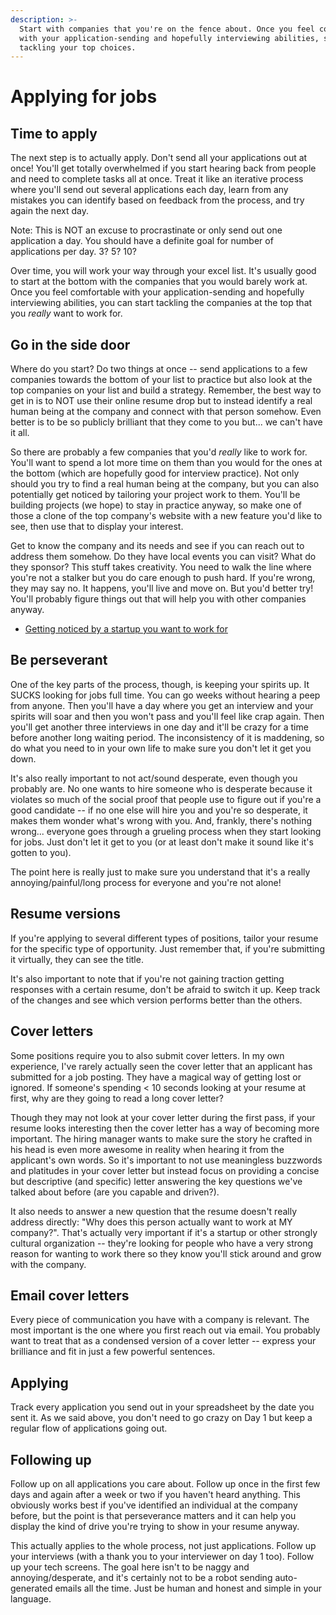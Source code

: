 ```yaml
---
description: >-
  Start with companies that you're on the fence about. Once you feel comfortable
  with your application-sending and hopefully interviewing abilities, start
  tackling your top choices.
---
```


# Applying for jobs

## Time to apply

The next step is to actually apply. Don't send all your applications out at once! You'll get totally overwhelmed if you start hearing back from people and need to complete tasks all at once. Treat it like an iterative process where you'll send out several applications each day, learn from any mistakes you can identify based on feedback from the process, and try again the next day.

Note: This is NOT an excuse to procrastinate or only send out one application a day. You should have a definite goal for number of applications per day. 3? 5? 10?

Over time, you will work your way through your excel list. It's usually good to start at the bottom with the companies that you would barely work at. Once you feel comfortable with your application-sending and hopefully interviewing abilities, you can start tackling the companies at the top that you _really_ want to work for.

## Go in the side door

Where do you start? Do two things at once -- send applications to a few companies towards the bottom of your list to practice but also look at the top companies on your list and build a strategy. Remember, the best way to get in is to NOT use their online resume drop but to instead identify a real human being at the company and connect with that person somehow. Even better is to be so publicly brilliant that they come to you but... we can't have it all.

So there are probably a few companies that you'd _really_ like to work for. You'll want to spend a lot more time on them than you would for the ones at the bottom \(which are hopefully good for interview practice\). Not only should you try to find a real human being at the company, but you can also potentially get noticed by tailoring your project work to them. You'll be building projects \(we hope\) to stay in practice anyway, so make one of those a clone of the top company's website with a new feature you'd like to see, then use that to display your interest.

Get to know the company and its needs and see if you can reach out to address them somehow. Do they have local events you can visit? What do they sponsor? This stuff takes creativity. You need to walk the line where you're not a stalker but you do care enough to push hard. If you're wrong, they may say no. It happens, you'll live and move on. But you'd better try! You'll probably figure things out that will help you with other companies anyway.

- [Getting noticed by a startup you want to work for](http://www.thedailymuse.com/job-search/want-to-work-for-a-start-up-heres-how-to-get-noticed/)

## Be perseverant

One of the key parts of the process, though, is keeping your spirits up. It SUCKS looking for jobs full time. You can go weeks without hearing a peep from anyone. Then you'll have a day where you get an interview and your spirits will soar and then you won't pass and you'll feel like crap again. Then you'll get another three interviews in one day and it'll be crazy for a time before another long waiting period. The inconsistency of it is maddening, so do what you need to in your own life to make sure you don't let it get you down.

It's also really important to not act/sound desperate, even though you probably are. No one wants to hire someone who is desperate because it violates so much of the social proof that people use to figure out if you're a good candidate -- if no one else will hire you and you're so desperate, it makes them wonder what's wrong with you. And, frankly, there's nothing wrong... everyone goes through a grueling process when they start looking for jobs. Just don't let it get to you \(or at least don't make it sound like it's gotten to you\).

The point here is really just to make sure you understand that it's a really annoying/painful/long process for everyone and you're not alone!

## Resume versions

If you're applying to several different types of positions, tailor your resume for the specific type of opportunity. Just remember that, if you're submitting it virtually, they can see the title.

It's also important to note that if you're not gaining traction getting responses with a certain resume, don't be afraid to switch it up. Keep track of the changes and see which version performs better than the others.

## Cover letters

Some positions require you to also submit cover letters. In my own experience, I've rarely actually seen the cover letter that an applicant has submitted for a job posting. They have a magical way of getting lost or ignored. If someone's spending &lt; 10 seconds looking at your resume at first, why are they going to read a long cover letter?

Though they may not look at your cover letter during the first pass, if your resume looks interesting then the cover letter has a way of becoming more important. The hiring manager wants to make sure the story he crafted in his head is even more awesome in reality when hearing it from the applicant's own words. So it's important to not use meaningless buzzwords and platitudes in your cover letter but instead focus on providing a concise but descriptive \(and specific\) letter answering the key questions we've talked about before \(are you capable and driven?\).

It also needs to answer a new question that the resume doesn't really address directly: "Why does this person actually want to work at MY company?". That's actually very important if it's a startup or other strongly cultural organization -- they're looking for people who have a very strong reason for wanting to work there so they know you'll stick around and grow with the company.

## Email cover letters

Every piece of communication you have with a company is relevant. The most important is the one where you first reach out via email. You probably want to treat that as a condensed version of a cover letter -- express your brilliance and fit in just a few powerful sentences.

## Applying

Track every application you send out in your spreadsheet by the date you sent it. As we said above, you don't need to go crazy on Day 1 but keep a regular flow of applications going out.

## Following up

Follow up on all applications you care about. Follow up once in the first few days and again after a week or two if you haven't heard anything. This obviously works best if you've identified an individual at the company before, but the point is that perseverance matters and it can help you display the kind of drive you're trying to show in your resume anyway.

This actually applies to the whole process, not just applications. Follow up your interviews \(with a thank you to your interviewer on day 1 too\). Follow up your tech screens. The goal here isn't to be naggy and annoying/desperate, and it's certainly not to be a robot sending auto-generated emails all the time. Just be human and honest and simple in your language.
